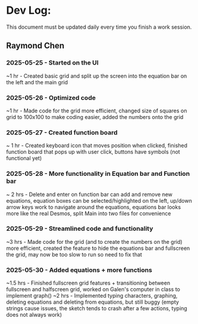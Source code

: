 # Dev Log:

This document must be updated daily every time you finish a work session.

## Raymond Chen 

### 2025-05-25 - Started on the UI
~1 hr - Created basic grid and split up the screen into the equation bar on the left and the main grid

### 2025-05-26 - Optimized code
~1 hr - Made code for the grid more efficient, changed size of squares on grid to 100x100 to make coding easier, added the numbers onto the grid

### 2025-05-27 - Created function board
~ 1 hr - Created keyboard icon that moves position when clicked, finished function board that pops up with user click, buttons have symbols (not functional yet)

### 2025-05-28 - More functionality in Equation bar and Function bar
~ 2 hrs - Delete and enter on function bar can add and remove new equations, equation boxes can be selected/highlighted on the left, up/down arrow keys work to navigate around the equations, equations bar looks more like the real Desmos, split Main into two files for convenience

### 2025-05-29 - Streamlined code and functionality
~3 hrs - Made code for the grid (and to create the numbers on the grid) more efficient, created the feature to hide the equations bar and fullscreen the grid, may now be too slow to run so need to fix that

### 2025-05-30 - Added equations + more functions
~1.5 hrs - Finished fullscreen grid features + transitioning between fullscreen and halfscreen grid, worked on Galen's computer in class to implement graph()
~2 hrs - Implemented typing characters, graphing, deleting equations and deleting from equations, but still buggy (empty strings cause issues, the sketch tends to crash after a few actions, typing does not always work)
